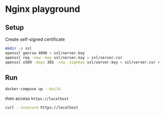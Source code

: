 # Nginx playground

## Setup
Create self-signed certificate
```sh
mkdir -p ssl
openssl genrsa 4096 > ssl/server.key
openssl req -new -key ssl/server.key > ssl/server.csr
openssl x509 -days 365 -req -signkey ssl/server.key < ssl/server.csr > ssl/server.crt
```

## Run
```sh
docker-compose up --build
```
then access `https://localhost`
```sh
curl --insecure https://localhost
```
